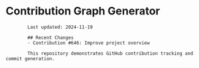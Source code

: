 # Contribution Graph Generator
            
            Last updated: 2024-11-19
            
            ## Recent Changes
            - Contribution #646: Improve project overview
            
            This repository demonstrates GitHub contribution tracking and commit generation.
        